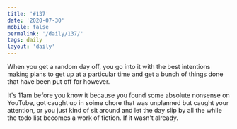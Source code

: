 ```yaml
---
title: '#137'
date: '2020-07-30'
mobile: false
permalink: '/daily/137/'
tags: daily
layout: 'daily'
---
```


When you get a random day off, you go into it with the best intentions making plans to get up at a particular time and get a bunch of things done that have been put off for however.

It's 11am before you know it because you found some absolute nonsense on YouTube, got caught up in soime chore that was unplanned but caught your attention, or you just kind of sit around and let the day slip by all the while the todo list becomes a work of fiction. If it wasn't already.
